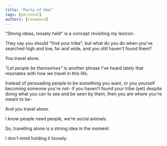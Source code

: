 ```yaml
---
title: "Party of One"
tags: [personal]
authors: [ronamosa]
---
```


"Strong ideas, loosely held" is a concept revisiting my lexicon.

They say you should "find your tribe", but what do you do when you've searched high and low, far and wide, and you still haven't found them?

You travel alone.

_"Let people be themselves"_ is another phrase I've heard lately that resonates with how we travel in this life.

Instead of persuading people to be something you want, or you yourself becoming someone you're not- if you haven't found your tribe (yet) despite doing what you can to see and be seen by them, then you are where you're meant to be-

And you travel alone.

I know people need people, we're social animals.

So, travelling alone is a strong idea in the moment.

I don't mind holding it loosely.
